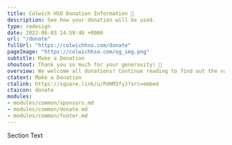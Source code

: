 ```yaml
---
title: Colwich HSO Donation Information 💝
description: See how your donation will be used.
type: redesign
date: 2022-06-03 14:59:46 +0000
url: "/donate"
fullUrl: "https://colwichhso.com/donate"
pageImage: "https://colwichhso.com/og_img.png"
subtitle: Make a Donation
shoutout: Thank you so much for your generosity! 💝
overview: We welcome all donations! Continue reading to find out the various ways in which the funds are used. Or <a href="/forms/contactus">contact us</a> with donation questions.
ctatext: Make a Donation
ctalink: https://square.link/u/PdHM3fyJ?src=embed
ctaicon: donate
modules:
- modules/common/sponsors.md
- modules/common/donate.md
- modules/common/footer.md
---
```

Section Text
